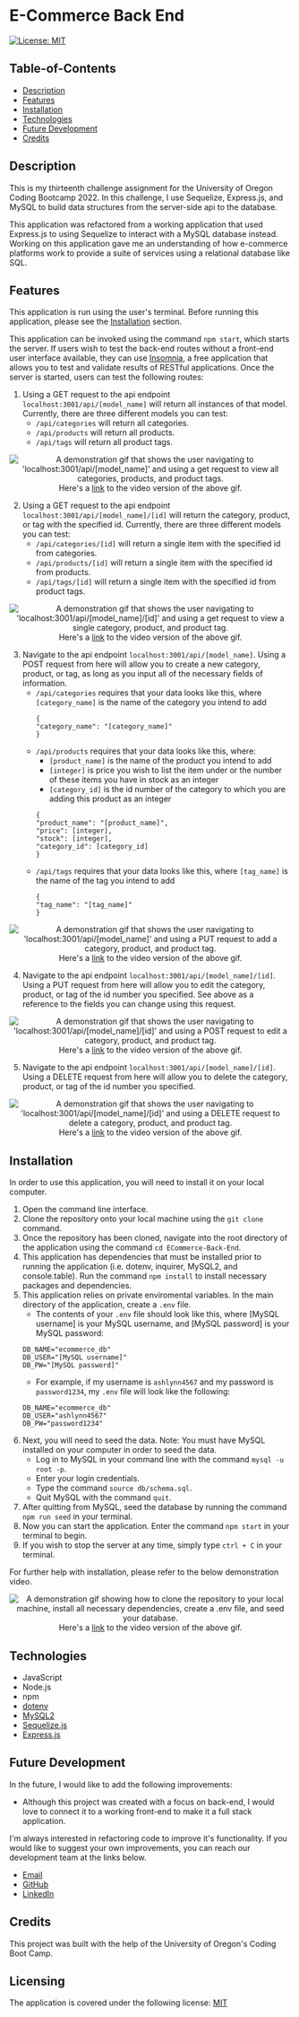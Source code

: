 # E-Commerce Back End

[![License: MIT](https://img.shields.io/badge/License-MIT-yellow.svg)](https://opensource.org/licenses/MIT)

## Table-of-Contents

- [Description](#description)
- [Features](#features)
- [Installation](#installation)
- [Technologies](#technologies)
- [Future Development](#future-development)
- [Credits](#credits)

## Description

This is my thirteenth challenge assignment for the University of Oregon Coding Bootcamp 2022. In this challenge, I use Sequelize, Express.js, and MySQL to build data structures from the server-side api to the database.

This application was refactored from a working application that used Express.js to using Sequelize to interact with a MySQL database instead. Working on this application gave me an understanding of how e-commerce platforms work to provide a suite of services using a relational database like SQL.

## Features

This application is run using the user's terminal. Before running this application, please see the [Installation](#installation) section.

This application can be invoked using the command `npm start`, which starts the server. If users wish to test the back-end routes without a front-end user interface available, they can use [Insomnia](https://insomnia.rest/), a free application that allows you to test and validate results of RESTful applications. Once the server is started, users can test the following routes:

1. Using a GET request to the api endpoint `localhost:3001/api/[model_name]` will return all instances of that model. Currently, there are three different models you can test:
   - `/api/categories` will return all categories.
   - `/api/products` will return all products.
   - `/api/tags` will return all product tags.

<p align="center">
<img alt="A demonstration gif that shows the user navigating to 'localhost:3001/api/[model_name]' and using a get request to view all categories, products, and product tags." src="./assets/images/ecommerce-backend-demo.gif"/>
<br>Here's a <a href="https://drive.google.com/file/d/19lLoBaJpxMrgWwUKjjMfoFi9moeY-ncu/view" target="_blank">link</a> to the video version of the above gif.
</p>

2. Using a GET request to the api endpoint `localhost:3001/api/[model_name]/[id]` will return the category, product, or tag with the specified id. Currently, there are three different models you can test:
   - `/api/categories/[id]` will return a single item with the specified id from categories.
   - `/api/products/[id]` will return a single item with the specified id from products.
   - `/api/tags/[id]` will return a single item with the specified id from product tags.

<p align="center">
<img alt="A demonstration gif that shows the user navigating to 'localhost:3001/api/[model_name]/[id]' and using a get request to view a single category, product, and product tag." src="./assets/images/ecommerce-backend-demo-2.gif"/>
<br>Here's a <a href="https://drive.google.com/file/d/1TaO2wT7NRhTh6nVHuB9CxYZfK7K9oawq/view" target="_blank">link</a> to the video version of the above gif.
</p>

3. Navigate to the api endpoint `localhost:3001/api/[model_name]`. Using a POST request from here will allow you to create a new category, product, or tag, as long as you input all of the necessary fields of information.
   - `/api/categories` requires that your data looks like this, where `[category_name]` is the name of the category you intend to add
     ```
     {
     "category_name": "[category_name]"
     }
     ```
   - `/api/products` requires that your data looks like this, where:
     - `[product_name]` is the name of the product you intend to add
     - `[integer]` is price you wish to list the item under or the number of these items you have in stock as an integer
     - `[category_id]` is the id number of the category to which you are adding this product as an integer
     ```
     {
     "product_name": "[product_name]",
     "price": [integer],
     "stock": [integer],
     "category_id": [category_id]
     }
     ```
   - `/api/tags` requires that your data looks like this, where `[tag_name]` is the name of the tag you intend to add
     ```
     {
     "tag_name": "[tag_name]"
     }
     ```

<p align="center">
<img alt="A demonstration gif that shows the user navigating to 'localhost:3001/api/[model_name]' and using a PUT request to add a category, product, and product tag." src="./assets/images/ecommerce-backend-demo-3.gif"/>
<br>Here's a <a href="https://drive.google.com/file/d/1FeP2fUv_r7HJiEhKJYm_tubTJDxuOPZw/view" target="_blank">link</a> to the video version of the above gif.
</p>

4. Navigate to the api endpoint `localhost:3001/api/[model_name]/[id]`. Using a PUT request from here will allow you to edit the category, product, or tag of the id number you specified. See above as a reference to the fields you can change using this request.

<p align="center">
<img alt="A demonstration gif that shows the user navigating to 'localhost:3001/api/[model_name]/[id]' and using a POST request to edit a category, product, and product tag." src="./assets/images/ecommerce-backend-demo-4.gif"/>
<br>Here's a <a href="https://drive.google.com/file/d/1zui2RUK77eSZYgjtSrQ7TUrstkkrokZW/view" target="_blank">link</a> to the video version of the above gif.
</p>

5. Navigate to the api endpoint `localhost:3001/api/[model_name]/[id]`. Using a DELETE request from here will allow you to delete the category, product, or tag of the id number you specified.

<p align="center">
<img alt="A demonstration gif that shows the user navigating to 'localhost:3001/api/[model_name]/[id]' and using a DELETE request to delete a category, product, and product tag." src="./assets/images/ecommerce-backend-demo-5.gif"/>
<br>Here's a <a href="https://drive.google.com/file/d/1W05LPfdoADYInDLsS2XQN4sE7rciB6Ko/view" target="_blank">link</a> to the video version of the above gif.
</p>

## Installation

In order to use this application, you will need to install it on your local computer.

1. Open the command line interface.
2. Clone the repository onto your local machine using the `git clone` command.
3. Once the repository has been cloned, navigate into the root directory of the application using the command `cd ECommerce-Back-End`.
4. This application has dependencies that must be installed prior to running the application (i.e. dotenv, inquirer, MySQL2, and console.table). Run the command `npm install` to install necessary packages and dependencies.
5. This application relies on private enviromental variables. In the main directory of the application, create a `.env` file.
   - The contents of your `.env` file should look like this, where [MySQL username] is your MySQL username, and [MySQL password] is your MySQL password:
   ```
   DB_NAME="ecommerce_db"
   DB_USER="[MySQL username]"
   DB_PW="[MySQL password]"
   ```
   - For example, if my username is `ashlynn4567` and my password is `password1234`, my `.env` file will look like the following:
   ```
   DB_NAME="ecommerce_db"
   DB_USER="ashlynn4567"
   DB_PW="password1234"
   ```
6. Next, you will need to seed the data. Note: You must have MySQL installed on your computer in order to seed the data.
   - Log in to MySQL in your command line with the command `mysql -u root -p`.
   - Enter your login credentials.
   - Type the command `source db/schema.sql`.
   - Quit MySQL with the command `quit`.
7. After quitting from MySQL, seed the database by running the command `npm run seed` in your terminal.
8. Now you can start the application. Enter the command `npm start` in your terminal to begin.
9. If you wish to stop the server at any time, simply type `ctrl + C` in your terminal.

For further help with installation, please refer to the below demonstration video.

<p align="center">
<img alt="A demonstration gif showing how to clone the repository to your local machine, install all necessary dependencies, create a .env file, and seed your database." src="./assets/images/ecommerce-backend-demo-6.gif"/>
<br>Here's a <a href="https://drive.google.com/file/d/19S5PcUH87zfvVx11-8hIoBlSGw7HTY6z/view" target="_blank">link</a> to the video version of the above gif.
</p>

## Technologies

- JavaScript
- Node.js
- npm
- [dotenv](https://www.npmjs.com/package/dotenv)
- [MySQL2](https://www.npmjs.com/package/mysql2)
- [Sequelize.js](https://sequelize.org/)
- [Express.js](https://expressjs.com/)

## Future Development

In the future, I would like to add the following improvements:

- Although this project was created with a focus on back-end, I would love to connect it to a working front-end to make it a full stack application.

I'm always interested in refactoring code to improve it's functionality. If you would like to suggest your own improvements, you can reach our development team at the links below.

- <a href="mailto:ashlynn4567@gmail.com">Email</a>
- <a href="https://github.com/ashlynn4567">GitHub</a>
- <a href="https://www.linkedin.com/in/ashley-lynn-smith/">LinkedIn</a>

## Credits

This project was built with the help of the University of Oregon's Coding Boot Camp.

## Licensing

The application is covered under the following license: [MIT](https://opensource.org/licenses/MIT)

